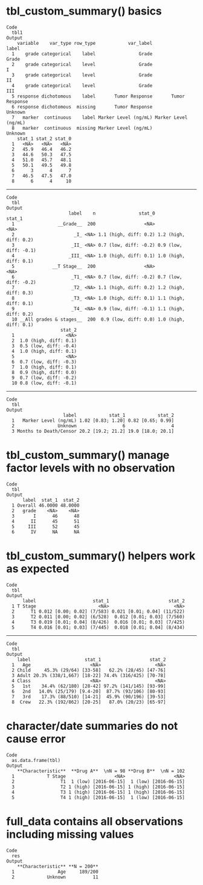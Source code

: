 # tbl_custom_summary() basics

    Code
      tbl1
    Output
        variable    var_type row_type            var_label                label
      1    grade categorical    label                Grade                Grade
      2    grade categorical    level                Grade                    I
      3    grade categorical    level                Grade                   II
      4    grade categorical    level                Grade                  III
      5 response dichotomous    label       Tumor Response       Tumor Response
      6 response dichotomous  missing       Tumor Response              Unknown
      7   marker  continuous    label Marker Level (ng/mL) Marker Level (ng/mL)
      8   marker  continuous  missing Marker Level (ng/mL)              Unknown
        stat_1 stat_2 stat_0
      1   <NA>   <NA>   <NA>
      2   45.9   46.4   46.2
      3   44.6   50.3   47.5
      4   51.0   45.7   48.1
      5   50.1   49.5   49.8
      6      3      4      7
      7   46.5   47.5   47.0
      8      6      4     10

---

    Code
      tbl
    Output
                           label    n                stat_0                stat_1
      1                __Grade__  200                  <NA>                  <NA>
      2                      _I_ <NA> 1.1 (high, diff: 0.2) 1.2 (high, diff: 0.2)
      3                     _II_ <NA> 0.7 (low, diff: -0.2) 0.9 (low, diff: -0.1)
      4                    _III_ <NA> 1.0 (high, diff: 0.1) 1.0 (high, diff: 0.1)
      5              __T Stage__  200                  <NA>                  <NA>
      6                     _T1_ <NA> 0.7 (low, diff: -0.2) 0.7 (low, diff: -0.2)
      7                     _T2_ <NA> 1.1 (high, diff: 0.2) 1.2 (high, diff: 0.3)
      8                     _T3_ <NA> 1.0 (high, diff: 0.1) 1.1 (high, diff: 0.1)
      9                     _T4_ <NA> 0.9 (low, diff: -0.1) 1.1 (high, diff: 0.2)
      10 __All grades & stages__  200  0.9 (low, diff: 0.0) 1.0 (high, diff: 0.1)
                        stat_2
      1                   <NA>
      2  1.0 (high, diff: 0.1)
      3  0.5 (low, diff: -0.4)
      4  1.0 (high, diff: 0.1)
      5                   <NA>
      6  0.7 (low, diff: -0.3)
      7  1.0 (high, diff: 0.1)
      8  0.9 (high, diff: 0.0)
      9  0.7 (low, diff: -0.2)
      10 0.8 (low, diff: -0.1)

---

    Code
      tbl
    Output
                         label            stat_1            stat_2
      1   Marker Level (ng/mL) 1.02 [0.83; 1.20] 0.82 [0.65; 0.99]
      2                Unknown                 6                 4
      3 Months to Death/Censor 20.2 [19.2; 21.2] 19.0 [18.0; 20.1]

# tbl_custom_summary() manage factor levels with no observation

    Code
      tbl
    Output
          label  stat_1  stat_2
      1 Overall 46.0000 48.0000
      2   grade    <NA>    <NA>
      3       I      46      48
      4      II      45      51
      5     III      52      45
      6      IV      NA      NA

# tbl_custom_summary() helpers work as expected

    Code
      tbl
    Output
          label                     stat_1                      stat_2
      1 T Stage                       <NA>                        <NA>
      2      T1 0.012 [0.00; 0.02] (7/583) 0.021 [0.01; 0.04] (11/522)
      3      T2 0.011 [0.00; 0.02] (6/528)  0.012 [0.01; 0.03] (7/560)
      4      T3 0.019 [0.01; 0.04] (8/426)  0.016 [0.01; 0.03] (7/425)
      5      T4 0.016 [0.01; 0.03] (7/445)  0.018 [0.01; 0.04] (8/434)

---

    Code
      tbl
    Output
        label                    stat_1                  stat_2
      1   Age                      <NA>                    <NA>
      2 Child     45.3% (29/64) [33-58]   62.2% (28/45) [47-76]
      3 Adult 20.3% (338/1,667) [18-22] 74.4% (316/425) [70-78]
      4 Class                      <NA>                    <NA>
      5   1st    34.4% (62/180) [28-42] 97.2% (141/145) [93-99]
      6   2nd   14.0% (25/179) [9.4-20]  87.7% (93/106) [80-93]
      7   3rd    17.3% (88/510) [14-21]  45.9% (90/196) [39-53]
      8  Crew   22.3% (192/862) [20-25]   87.0% (20/23) [65-97]

# character/date summaries do not cause error

    Code
      as.data.frame(tbl)
    Output
        **Characteristic**  **Drug A**  \nN = 98 **Drug B**  \nN = 102
      1            T Stage                  <NA>                  <NA>
      2                 T1  1 (low) [2016-06-15]  1 (low) [2016-06-15]
      3                 T2 1 (high) [2016-06-15] 1 (high) [2016-06-15]
      4                 T3 1 (high) [2016-06-15] 1 (high) [2016-06-15]
      5                 T4 1 (high) [2016-06-15]  1 (low) [2016-06-15]

# full_data contains all observations including missing values

    Code
      res
    Output
        **Characteristic** **N = 200**
      1                Age     189/200
      2            Unknown          11

